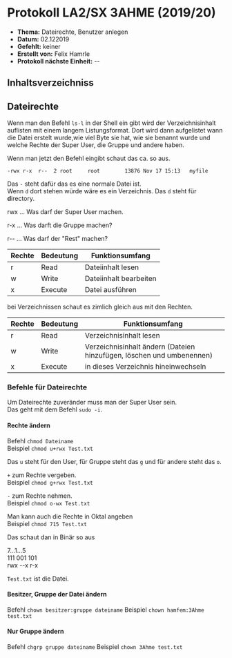 # Protokoll LA2/SX 3AHME (2019/20)

* **Thema:** Dateirechte, Benutzer anlegen
* **Datum:** 02.122019
* **Gefehlt:** keiner
* **Erstellt von:** Felix Hamrle
* **Protokoll nächste Einheit:** --

## Inhaltsverzeichniss
  
  
    
      
      
      
## Dateirechte


Wenn man den Befehl `ls-l` in der Shell ein gibt wird der Verzeichnisinhalt auflisten mit einem langem Listungsformat. Dort wird dann 
aufgelistet wann die Datei erstelt wurde,wie viel Byte sie hat, wie sie benannt wurde und welche Rechte der Super User, die Gruppe und 
andere haben.

Wenn man jetzt den Befehl eingibt schaut das ca. so aus.

``-rwx r-x	r--  2 root     root        13876 Nov 17 15:13   myfile``

Das `-` steht dafür das es eine normale Datei ist.   
Wenn `d` dort stehen würde wäre es ein Verzeichnis. Das `d` steht für **d**irectory.

rwx ...	Was darf der Super User machen.

r-x ...	Was darft die Gruppe machen?

r-- ...	Was darf der "Rest" machen? 


Rechte|Bedeutung|Funktionsumfang
------|---------|-----
r     |Read|Dateiinhalt lesen
w     |Write|Dateiinhalt bearbeiten
x     |Execute|Datei ausführen

bei Verzeichnissen schaut es zimlich gleich aus mit den Rechten.

Rechte|Bedeutung|Funktionsumfang
------|---------|-----
r     |Read|Verzeichnisinhalt lesen 
w     |Write|Verzeichnisinhalt ändern (Dateien hinzufügen, löschen und umbenennen)
x     |Execute|in dieses Verzeichnis hineinwechseln

### Befehle für Dateirechte  

Um Dateirechte zuveränder muss man der Super User sein.    
Das geht mit dem Befehl `sudo -i`.  

#### Rechte ändern

Befehl `chmod Dateiname`  
Beispiel `chmod u+rwx Test.txt`  

Das `u` steht für den User, für Gruppe steht das `g` und für andere steht das `o`.  

`+` zum Rechte vergeben.  
Beispiel `chmod g+rwx Test.txt`  


`-` zum Rechte nehmen.  
Beispiel `chmod o-wx Test.txt`  

Man kann auch die Rechte in Oktal angeben  
Beispiel `chmod 715 Test.txt`  

Das schaut dan in Binär so aus  

 7...1...5    
111 001 101    
rwx --x r-x    

`Test.txt` ist die Datei.  

#### Besitzer, Gruppe der Datei ändern

Befehl `chown besitzer:gruppe dateiname`
Beispiel `chown hamfem:3Ahme test.txt`

#### Nur Gruppe ändern

Befehl `chgrp gruppe dateiname`
Beispiel `chown 3Ahme test.txt`
















